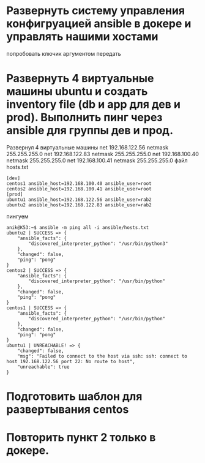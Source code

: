 # Развернуть систему управления конфигруацией ansible в докере и управлять нашими хостами

попробовать ключик аргументом передать 

# Развернуть 4 виртуальные машины ubuntu и создать inventory file (db и app для дев и prod). Выполнить пинг через ansible для группы дев и прод.
Развернул 4 виртуальные машины
net 192.168.122.56  netmask 255.255.255.0 
net 192.168.122.83  netmask 255.255.255.0 
net 192.168.100.40  netmask 255.255.255.0 
net 192.168.100.41  netmask 255.255.255.0 
файл hosts.txt
```
[dev]
centos1 ansible_host=192.168.100.40 ansible_user=root
centos2 ansible_host=192.168.100.41 ansible_user=root
[prod]
ubuntu1 ansible_host=192.168.122.56 ansible_user=rab2
ubuntu2 ansible_host=192.168.122.83 ansible_user=rab2
```
пингуем 
```
anik@K53:~$ ansible -m ping all -i ansible/hosts.txt
ubuntu2 | SUCCESS => {
    "ansible_facts": {
        "discovered_interpreter_python": "/usr/bin/python3"
    },
    "changed": false,
    "ping": "pong"
}
centos2 | SUCCESS => {
    "ansible_facts": {
        "discovered_interpreter_python": "/usr/bin/python"
    },
    "changed": false,
    "ping": "pong"
}
centos1 | SUCCESS => {
    "ansible_facts": {
        "discovered_interpreter_python": "/usr/bin/python"
    },
    "changed": false,
    "ping": "pong"
}
ubuntu1 | UNREACHABLE! => {
    "changed": false,
    "msg": "Failed to connect to the host via ssh: ssh: connect to host 192.168.122.56 port 22: No route to host",
    "unreachable": true
}
```

# Подготовить шаблон для развертывания centos


# Повторить пункт 2 только в докере.
